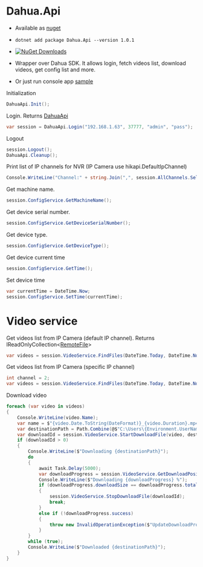 # Dahua.Api
* Available as [nuget](https://www.nuget.org/packages/Dahua.Api/) 
* `dotnet add package Dahua.Api --version 1.0.1`

* [![NuGet Downloads](https://img.shields.io/nuget/dt/Dahua.Api.svg)](https://www.nuget.org/packages/Dahua.Api/)

* Wrapper over Dahua SDK. It allows login, fetch videos list, download videos, get config list and more.

* Or just run console app [sample](https://raw.githubusercontent.com/vov4uk/Dahua.Api/main/src/Dahua.Api.Example/Program.cs)

Initialization
```cs
DahuaApi.Init();
```

Login. Returns [DahuaApi](https://github.com/vov4uk/Dahua.Api/blob/main/src/Dahua.Api/DahuaApi.cs)
```cs
var session = DahuaApi.Login("192.168.1.63", 37777, "admin", "pass");
```

Logout
```cs
session.Logout();
DahuaApi.Cleanup();
```

Print list of IP channels for NVR (IP Camera use hikapi.DefaultIpChannel)
```cs
Console.WriteLine("Channel:" + string.Join(",", session.AllChannels.Select(t => $"Channel{t.Id}_{t.Name}")));
```

Get machine name.
```cs
session.ConfigService.GetMachineName();
```

Get device serial number.
```cs
session.ConfigService.GetDeviceSerialNumber();
```

Get device type.
```cs
session.ConfigService.GetDeviceType();
```

Get device current time
```cs
session.ConfigService.GetTime();
```

Set device time
```cs
var currentTime = DateTime.Now;
session.ConfigService.SetTime(currentTime);
```

# Video service
Get videos list from IP Camera (default IP channel). Returns IReadOnlyCollection<[RemoteFile](https://github.com/vov4uk/Dahua.Api/blob/main/src/Dahua.Api/Data/RemoteFile.cs)>
```cs
var videos = session.VideoService.FindFiles(DateTime.Today, DateTime.Now);
```

Get videos list from IP Camera (specific IP channel)
```cs
int channel = 2;
var videos = session.VideoService.FindFiles(DateTime.Today, DateTime.Now, channel);
```

Download video
```cs
foreach (var video in videos)
{
    Console.WriteLine(video.Name);
    var name = $"{video.Date.ToString(DateFormat)}_{video.Duration}.mp4";
    var destinationPath = Path.Combine(@$"C:\Users\{Environment.UserName}\Desktop", name);
    var downloadId = session.VideoService.StartDownloadFile(video, destinationPath);
    if (downloadId > 0)
    {
        Console.WriteLine($"Downloading {destinationPath}");
        do
        {
            await Task.Delay(5000);
            var downloadProgress = session.VideoService.GetDownloadPosition(downloadId);
            Console.WriteLine($"Downloading {downloadProgress} %");
            if (downloadProgress.downloadSize == downloadProgress.totalSize)
            {
                session.VideoService.StopDownloadFile(downloadId);
                break;
            }
            else if (!downloadProgress.success)
            {
                throw new InvalidOperationException($"UpdateDownloadProgress failed, progress value = {downloadProgress}");
            }
        }
        while (true);
        Console.WriteLine($"Downloaded {destinationPath}");
    }
}
```
